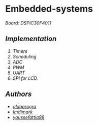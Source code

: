 # Embedded-systems

<em>Board:  DSPIC30F4011 <em>

## Implementation 

1) Timers
2) Scheduling
3) ADC
4) PWM
5) UART
6) SPI for LCD.

## Authors

* [aldoprogra](https://github.com/aldoprogra)
* [Imdimark](https://github.com/Imdimark)
* [youssefattia98](https://github.com/youssefattia98)
